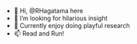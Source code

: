 - 👋 Hi, @RHagatama here
- 👀 I’m looking for hilarious insight
- 🌱 Currently enjoy doing playful research
- 📫 Read and Run!

<!---
RHagatama/RHagatama is a ✨ special ✨ repository because its `README.md` (this file) appears on your GitHub profile.
You can click the Preview link to take a look at your changes.
--->
